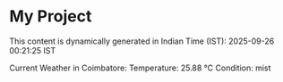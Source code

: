 # My Project

This content is dynamically generated in Indian Time (IST): 2025-09-26 00:21:25 IST


Current Weather in Coimbatore:
Temperature: 25.88 °C
Condition: mist
